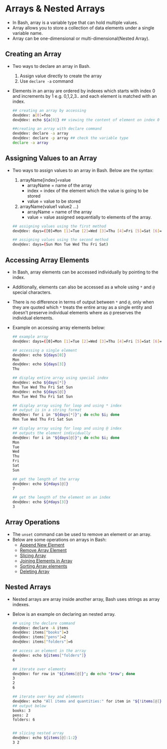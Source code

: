 # Arrays & Nested Arrays 
 - In Bash, array is a variable type that can hold multiple values.
 - Array allows you to store a collection of data elements under a single variable name. 
 - Array can be one-dimensional or multi-dimensional(Nested Array).

## Creating an Array
 -  Two ways to declare an array in Bash. 
    1. Assign value directly to create the array 
    2. Use `declare -a` command 
 - Elements in an array are ordered by indexes which starts with index 0 and increments by 1 e.g. 0,1,2,3..  and each element is matched with an index.

    ```bash
    ## creating an array by accessing
    dev@dev: a[0]=foo 
    dev@dev: echo ${a[0]} ## viewing the content of element on index 0
    
    ##creating an array with declare command
    dev@dev: declare -a array
    dev@dev: declare -p array ## check the variable type 
    declare -a array
    ```
## Assigning Values to an Array 
 - Two ways to assign values to an array in Bash. Below are the syntax: 
    1. arrayName[index]=value
        - arrayName = name of the array 
        - index = index of the element which the value is going to be stored
        - value = value to be stored
    2. arrayName(value1 value2 ...)
        - arrayName = name of the array
        - value = value assigned sequentially to elements of the array.

    ```bash
    ## assigning values using the first method
    dev@dev: days=([0]=Mon [1]=Tue [2]=Wed [3]=Thu [4]=Fri [5]=Sat [6]=Sun)
    
    ## assigning values using the second method
    dev@dev: days=(Sun Mon Tue Wed Thu Fri Sat)
    ```

## Accessing Array Elements
 - In Bash, array elements can be accessed individually by pointing to the index. 
 - Additionally, elements can also be accessed as a whole using `*` and `@` special characters.
 - There is no difference in terms of output between `*` and `@`, only when they are quoted which `*` treats the entire array as a single entity and doesn't preserve individual elements where as `@` preserves the individual elements. 
 - Example on accessing array elements below:

    ```bash
    ## example array
    dev@dev: days=([0]=Mon [1]=Tue [2]=Wed [3]=Thu [4]=Fri [5]=Sat [6]=Sun)

    ## accessing a single element
    dev@dev: echo ${days[0]}
    Mon 
    dev@dev: echo ${days[3]}
    Thu

    ## display entire array using special index
    dev@dev: echo ${days[*]}
    Mon Tue Wed Thu Fri Sat Sun
    dev@dev: echo ${days[@]}
    Mon Tue Wed Thu Fri Sat Sun

    ## display array using for loop and using * index
    ## output is in a string format
    dev@dev: for i in "${days[*]}"; do echo $i; done
    Mon Tue Wed Thu Fri Sat Sun

    ## display array using for loop and using @ index
    ## outputs the element individually
    dev@dev: for i in "${days[@]}"; do echo $i; done
    Mon
    Tue
    Wed
    Thu
    Fri
    Sat
    Sun

    ## get the length of the array 
    dev@dev: echo ${#days[@]} 
    7

    ## get the length of the element on an index
    dev@dev: echo ${#days[3]}
    3
    ```

## Array Operations 
 - The `unset` command can be used to remove an element or an array.
 - Below are some operations on arrays in Bash:
    - [Append New Element](./_Arrays%20Examples.md#append-new-element)
    - [Remove Array Element](./_Arrays%20Examples.md#remove-array-element)
    - [Slicing Array](./_Arrays%20Examples.md#slicing-array)
    - [Joining Elements in Array](./_Arrays%20Examples.md#joining-elements-in-array)
    - [Sorting Array elements](./_Arrays%20Examples.md#sorting-array-elements)
    - [Deleting Array](./_Arrays%20Examples.md#deleting-array)


## Nested Arrays
- Nested arrays are array inside another array, Bash uses strings as array indexes. 
- Below is an example on declaring an nested array. 

    ```bash 
    ## using the declare command 
    dev@dev: declare -A items
    dev@dev: items["books"]=3
    dev@dev: items["pens"]=2
    dev@dev: items["folders"]=6

    ## access an element in the array
    dev@dev: echo ${items["folders"]}
    6

    ## iterate over elements 
    dev@dev: for row in "${items[@]}"; do echo "$row"; done
    3 
    2 
    6

    ## iterate over key and elements 
    dev@dev: echo "All items and quantities:" for item in "${!items[@]}"; do number="${items[$item]}" echo "$item: $number" done
    ## output below
    books: 3
    pens: 2
    folders: 6


    ## slicing nested array
    dev@dev: echo ${items[@]:1:2}
    3 2
    